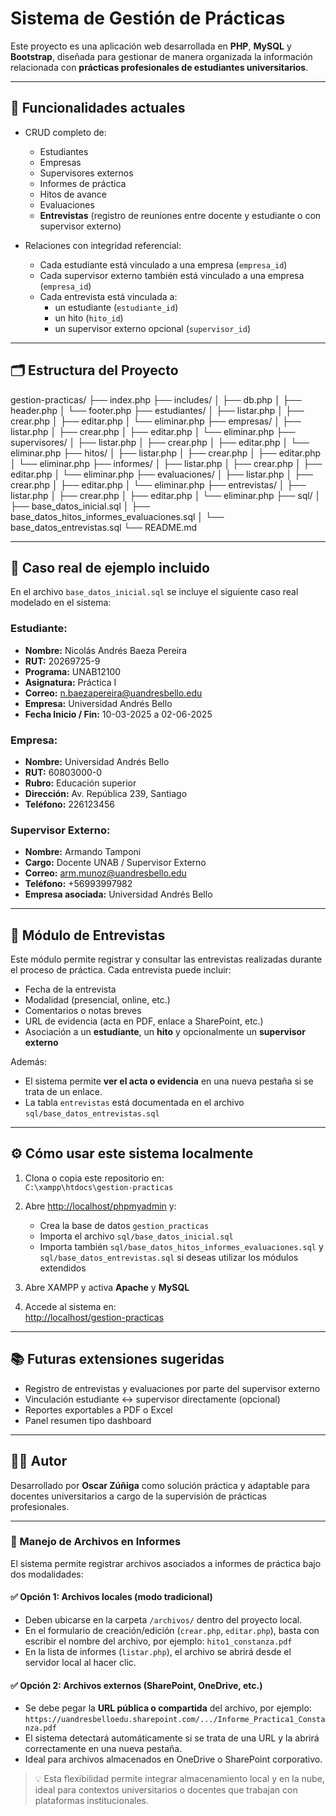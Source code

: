 # Sistema de Gestión de Prácticas

Este proyecto es una aplicación web desarrollada en **PHP**, **MySQL** y **Bootstrap**, diseñada para gestionar de manera organizada la información relacionada con **prácticas profesionales de estudiantes universitarios**.

---

## 🧩 Funcionalidades actuales

- CRUD completo de:
  - Estudiantes
  - Empresas
  - Supervisores externos
  - Informes de práctica
  - Hitos de avance
  - Evaluaciones
  - **Entrevistas** (registro de reuniones entre docente y estudiante o con supervisor externo)

- Relaciones con integridad referencial:
  - Cada estudiante está vinculado a una empresa (`empresa_id`)
  - Cada supervisor externo también está vinculado a una empresa (`empresa_id`)
  - Cada entrevista está vinculada a:
    - un estudiante (`estudiante_id`)
    - un hito (`hito_id`)
    - un supervisor externo opcional (`supervisor_id`)

---

## 🗂️ Estructura del Proyecto

gestion-practicas/
├── index.php
├── includes/
│ ├── db.php
│ ├── header.php
│ └── footer.php
├── estudiantes/
│ ├── listar.php
│ ├── crear.php
│ ├── editar.php
│ └── eliminar.php
├── empresas/
│ ├── listar.php
│ ├── crear.php
│ ├── editar.php
│ └── eliminar.php
├── supervisores/
│ ├── listar.php
│ ├── crear.php
│ ├── editar.php
│ └── eliminar.php
├── hitos/
│ ├── listar.php
│ ├── crear.php
│ ├── editar.php
│ └── eliminar.php
├── informes/
│ ├── listar.php
│ ├── crear.php
│ ├── editar.php
│ └── eliminar.php
├── evaluaciones/
│ ├── listar.php
│ ├── crear.php
│ ├── editar.php
│ └── eliminar.php
├── entrevistas/
│ ├── listar.php
│ ├── crear.php
│ ├── editar.php
│ └── eliminar.php
├── sql/
│ ├── base_datos_inicial.sql
│ ├── base_datos_hitos_informes_evaluaciones.sql
│ └── base_datos_entrevistas.sql
└── README.md

---

## 🧪 Caso real de ejemplo incluido

En el archivo `base_datos_inicial.sql` se incluye el siguiente caso real modelado en el sistema:

### Estudiante:
- **Nombre:** Nicolás Andrés Baeza Pereira
- **RUT:** 20269725-9
- **Programa:** UNAB12100
- **Asignatura:** Práctica I
- **Correo:** n.baezapereira@uandresbello.edu
- **Empresa:** Universidad Andrés Bello
- **Fecha Inicio / Fin:** 10-03-2025 a 02-06-2025

### Empresa:
- **Nombre:** Universidad Andrés Bello
- **RUT:** 60803000-0
- **Rubro:** Educación superior
- **Dirección:** Av. República 239, Santiago
- **Teléfono:** 226123456

### Supervisor Externo:
- **Nombre:** Armando Tamponi
- **Cargo:** Docente UNAB / Supervisor Externo
- **Correo:** arm.munoz@uandresbello.edu
- **Teléfono:** +56993997982
- **Empresa asociada:** Universidad Andrés Bello

---

## 📝 Módulo de Entrevistas

Este módulo permite registrar y consultar las entrevistas realizadas durante el proceso de práctica. Cada entrevista puede incluir:

- Fecha de la entrevista
- Modalidad (presencial, online, etc.)
- Comentarios o notas breves
- URL de evidencia (acta en PDF, enlace a SharePoint, etc.)
- Asociación a un **estudiante**, un **hito** y opcionalmente un **supervisor externo**

Además:

- El sistema permite **ver el acta o evidencia** en una nueva pestaña si se trata de un enlace.
- La tabla `entrevistas` está documentada en el archivo `sql/base_datos_entrevistas.sql`

---

## ⚙️ Cómo usar este sistema localmente

1. Clona o copia este repositorio en:  
   `C:\xampp\htdocs\gestion-practicas`

2. Abre [http://localhost/phpmyadmin](http://localhost/phpmyadmin) y:
   - Crea la base de datos `gestion_practicas`
   - Importa el archivo `sql/base_datos_inicial.sql`
   - Importa también `sql/base_datos_hitos_informes_evaluaciones.sql` y `sql/base_datos_entrevistas.sql` si deseas utilizar los módulos extendidos

3. Abre XAMPP y activa **Apache** y **MySQL**

4. Accede al sistema en:  
   [http://localhost/gestion-practicas](http://localhost/gestion-practicas)

---

## 📚 Futuras extensiones sugeridas

- Registro de entrevistas y evaluaciones por parte del supervisor externo
- Vinculación estudiante ↔ supervisor directamente (opcional)
- Reportes exportables a PDF o Excel
- Panel resumen tipo dashboard

---

## 👨‍🏫 Autor

Desarrollado por **Oscar Zúñiga** como solución práctica y adaptable para docentes universitarios a cargo de la supervisión de prácticas profesionales.

---

### 📎 Manejo de Archivos en Informes

El sistema permite registrar archivos asociados a informes de práctica bajo dos modalidades:

#### ✅ Opción 1: Archivos locales (modo tradicional)
- Deben ubicarse en la carpeta `/archivos/` dentro del proyecto local.
- En el formulario de creación/edición (`crear.php`, `editar.php`), basta con escribir el nombre del archivo, por ejemplo:
  `hito1_constanza.pdf`
- En la lista de informes (`listar.php`), el archivo se abrirá desde el servidor local al hacer clic.

#### ✅ Opción 2: Archivos externos (SharePoint, OneDrive, etc.)
- Se debe pegar la **URL pública o compartida** del archivo, por ejemplo:
  `https://uandresbelloedu.sharepoint.com/.../Informe_Practica1_Constanza.pdf`
- El sistema detectará automáticamente si se trata de una URL y la abrirá correctamente en una nueva pestaña.
- Ideal para archivos almacenados en OneDrive o SharePoint corporativo.

> 💡 Esta flexibilidad permite integrar almacenamiento local y en la nube, ideal para contextos universitarios o docentes que trabajan con plataformas institucionales.
